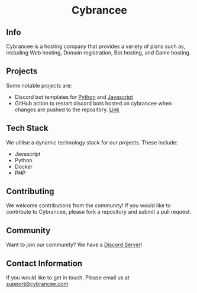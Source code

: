 <div align="center" class="header">
  <!--<img src="../media/Logo.png" alt="logo" />-->
  <h1>Cybrancee</h1>
</div>

## Info

Cybrancee is a hosting company that provides a variety of plans such as, including Web hosting, Domain registration, Bot hosting, and Game hosting.

## Projects

Some notable projects are:

* Discord bot templates for [Python](https://github.com/Cybrancee/Cybrancee-Bot-Hosting-PY) and [Javascript](https://github.com/Cybrancee/Cybrancee-Bot-Hosting-JS)
* GitHub action to restart discord bots hosted on cybrancee when changes are pushed to the repository. [Link](https://github.com/Cybrancee/Bot-Restart-Action)

## Tech Stack

We utilise a dynamic technology stack for our projects. These include:

* Javascript
* Python
* Docker
* <s>PHP</s>

## Contributing

We welcome contributions from the community! If you would like to contribute to Cybrancee, please fork a repository and submit a pull request.

## Community

Want to join our community? We have a [Discord Server](https://discord.gg/cybrancee)!

## Contact Information

If you would like to get in touch, Please email us at support@cybrancee.com

<!--
<style>
.header img {
  display: inline;
  width: 50px;
  height: 50px;
  left: 10px;
}

.header h1 {
  position: relative;
  display: inline;
  left: 10px;
  bottom: 15px;
}

</style>

-->

<!--

**Here are some ideas to get you started:**

🙋‍♀️ A short introduction - what is your organization all about?
🌈 Contribution guidelines - how can the community get involved?
👩‍💻 Useful resources - where can the community find your docs? Is there anything else the community should know?
🍿 Fun facts - what does your team eat for breakfast?
🧙 Remember, you can do mighty things with the power of [Markdown](https://docs.github.com/github/writing-on-github/getting-started-with-writing-and-formatting-on-github/basic-writing-and-formatting-syntax)
-->
